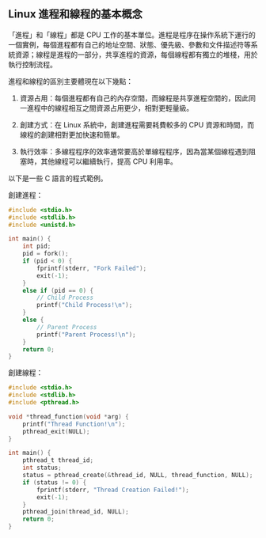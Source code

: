## Linux 進程和線程的基本概念

「進程」和「線程」都是 CPU 工作的基本單位。進程是程序在操作系統下運行的一個實例，每個進程都有自己的地址空間、狀態、優先級、參數和文件描述符等系統資源；線程是進程的一部分，共享進程的資源，每個線程都有獨立的堆棧，用於執行控制流程。

進程和線程的區別主要體現在以下幾點：

1. 資源占用：每個進程都有自己的內存空間，而線程是共享進程空間的，因此同一進程中的線程相互之間資源占用更少，相對更輕量級。

2. 創建方式：在 Linux 系統中，創建進程需要耗費較多的 CPU 資源和時間，而線程的創建相對更加快速和簡單。

3. 執行效率：多線程程序的效率通常要高於單線程程序，因為當某個線程遇到阻塞時，其他線程可以繼續執行，提高 CPU 利用率。

以下是一些 C 語言的程式範例。

創建進程：

```c
#include <stdio.h>
#include <stdlib.h>
#include <unistd.h>

int main() {
    int pid;
    pid = fork();
    if (pid < 0) {
        fprintf(stderr, "Fork Failed");
        exit(-1);
    }
    else if (pid == 0) {
        // Child Process
        printf("Child Process!\n");
    }
    else {
        // Parent Process
        printf("Parent Process!\n");
    }
    return 0;
}
```
創建線程：

```c
#include <stdio.h>
#include <stdlib.h>
#include <pthread.h>

void *thread_function(void *arg) {
    printf("Thread Function!\n");
    pthread_exit(NULL);
}

int main() {
    pthread_t thread_id;
    int status;
    status = pthread_create(&thread_id, NULL, thread_function, NULL);
    if (status != 0) {
        fprintf(stderr, "Thread Creation Failed!");
        exit(-1);
    }
    pthread_join(thread_id, NULL);
    return 0;
}
```